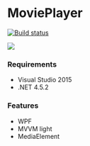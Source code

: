 # MoviePlayer

[![Build status](https://ci.appveyor.com/api/projects/status/4ii2eu3qng3s1p39?svg=true)](https://ci.appveyor.com/project/ikageso/movieplayer)

![](https://github.com/ikageso/MoviePlayer/wiki/images/main01.jpg)

### Requirements
* Visual Studio 2015
* .NET 4.5.2

### Features
* WPF
* MVVM light
* MediaElement
